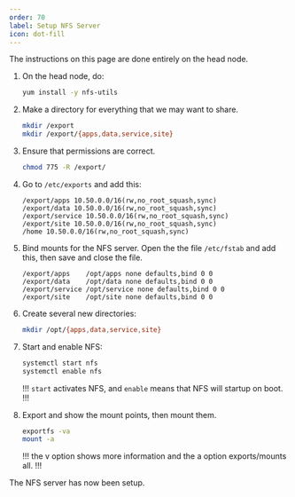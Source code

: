 ```yaml
---
order: 70
label: Setup NFS Server
icon: dot-fill
---
```


The instructions on this page are done entirely on the head node.

1. On the head node, do:

	```bash
	yum install -y nfs-utils
	```

2. Make a directory for everything that we may want to share.

	```bash
	mkdir /export
	mkdir /export/{apps,data,service,site}
	```
3. Ensure that permissions are correct.

	```bash
	chmod 775 -R /export/
	```

4. Go to `/etc/exports` and add this:


	```
	/export/apps 10.50.0.0/16(rw,no_root_squash,sync)
	/export/data 10.50.0.0/16(rw,no_root_squash,sync)
	/export/service 10.50.0.0/16(rw,no_root_squash,sync)
	/export/site 10.50.0.0/16(rw,no_root_squash,sync)
	/home 10.50.0.0/16(rw,no_root_squash,sync)
	```

5. Bind mounts for the NFS server. Open the the file `/etc/fstab` and add this, then save and close the file.

	```
	/export/apps    /opt/apps none defaults,bind 0 0
	/export/data    /opt/data none defaults,bind 0 0
	/export/service /opt/service none defaults,bind 0 0
	/export/site    /opt/site none defaults,bind 0 0
	```

6. Create several new directories:

	```bash
	mkdir /opt/{apps,data,service,site}
	```

7. Start and enable NFS:
	```bash
	systemctl start nfs
	systemctl enable nfs
	```
	!!!
	`start` activates NFS, and `enable` means that NFS will startup on boot.
	!!!



8. Export and show the mount points, then mount them.
	```bash
	exportfs -va
	mount -a
	```
	!!!
	the v option shows more information and the a option exports/mounts all.
	!!!

The NFS server has now been setup. 
